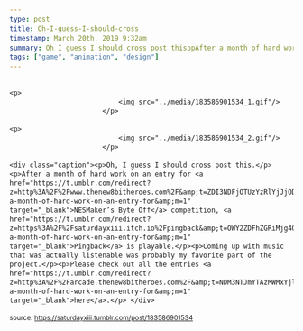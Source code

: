 ```yaml
---
type: post
title: Oh-I-guess-I-should-cross
timestamp: March 20th, 2019 9:32am
summary: Oh I guess I should cross post thisppAfter a month of hard work on an entry for a hrefhttpstumblrcomredirectzhttp3A2F2Fwwwthenew8Coming up with music that was actually listenable was probably my favorite part of the projectppPlease check out all the entries a hrefhttps
tags: ["game", "animation", "design"]
---
```


                
                
                
                                                                                       <p>
                               <img src="../media/183586901534_1.gif"/>
                           </p>
                                                                                                                           <p>
                               <img src="../media/183586901534_2.gif"/>
                           </p>
                                                                                                                      <div class="caption"><p>Oh, I guess I should cross post this.</p><p>After a month of hard work on an entry for <a href="https://t.umblr.com/redirect?z=http%3A%2F%2Fwww.thenew8bitheroes.com%2F&amp;t=ZDI3NDFjOTUzYzRlYjJjODJkNmFjZDZiOWJhYzQ0ZjMyZmNjMDRjZCxmdmRpQ2NBUQ%3D%3D&amp;b=t%3A4oTW9UaVMagYoO9xD5RBnA&amp;p=http%3A%2F%2Fheavyhanded.ca%2Fpost%2F183500184007%2Fafter-a-month-of-hard-work-on-an-entry-for&amp;m=1" target="_blank">NESMaker’s Byte Off</a> competition, <a href="https://t.umblr.com/redirect?z=https%3A%2F%2Fsaturdayxiii.itch.io%2Fpingback&amp;t=OWY2ZDFhZGRiMjg4OGI0OWQ3NjAyNmYxZWEyMWIxMDUwZTY0YjM4OCxmdmRpQ2NBUQ%3D%3D&amp;b=t%3A4oTW9UaVMagYoO9xD5RBnA&amp;p=http%3A%2F%2Fheavyhanded.ca%2Fpost%2F183500184007%2Fafter-a-month-of-hard-work-on-an-entry-for&amp;m=1" target="_blank">Pingback</a> is playable.</p><p>Coming up with music that was actually listenable was probably my favorite part of the project.</p><p>Please check out all the entries <a href="https://t.umblr.com/redirect?z=http%3A%2F%2Farcade.thenew8bitheroes.com%2F&amp;t=NDM3NTJmYTAzMWMxYjlmMmNmMzI4OGIzYzdkMjA0NGQ1ZTczY2FiNSxmdmRpQ2NBUQ%3D%3D&amp;b=t%3A4oTW9UaVMagYoO9xD5RBnA&amp;p=http%3A%2F%2Fheavyhanded.ca%2Fpost%2F183500184007%2Fafter-a-month-of-hard-work-on-an-entry-for&amp;m=1" target="_blank">here</a>.</p> </div>
                                    
                
                
                
                
                                
<small>source: https://saturdayxiii.tumblr.com/post/183586901534</small>